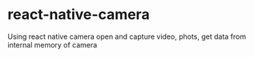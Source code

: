 # react-native-camera
Using react native camera open and capture video, phots, get data from internal memory of camera
